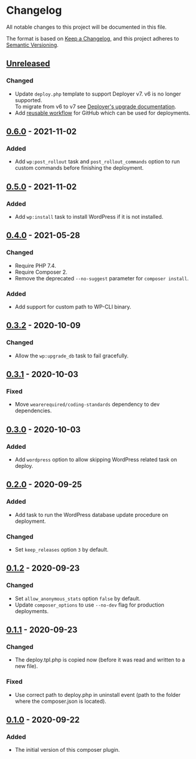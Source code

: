 # Changelog
All notable changes to this project will be documented in this file.

The format is based on [Keep a Changelog](https://keepachangelog.com/en/1.0.0/),
and this project adheres to [Semantic Versioning](https://semver.org/spec/v2.0.0.html).

## [Unreleased]

### Changed
- Update `deploy.php` template to support Deployer v7. v6 is no longer supported.  
  To migrate from v6 to v7 see [Deployer's upgrade documentation](https://deployer.org/docs/7.x/UPGRADE#upgrade-from-6x-to-7x).
- Add [reusable workflow](./.github/workflows/deploy.yml) for GitHub which can be used for deployments.

## [0.6.0] - 2021-11-02

### Added
* Add `wp:post_rollout` task and `post_rollout_commands` option to run custom commands before finishing the deployment.

## [0.5.0] - 2021-11-02

### Added
* Add `wp:install` task to install WordPress if it is not installed.

## [0.4.0] - 2021-05-28

### Changed
* Require PHP 7.4.
* Require Composer 2.
* Remove the deprecated `--no-suggest` parameter for `composer install`.

### Added
- Add support for custom path to WP-CLI binary.

## [0.3.2] - 2020-10-09

### Changed
- Allow the `wp:upgrade_db` task to fail gracefully.

## [0.3.1] - 2020-10-03

### Fixed
- Move `wearerequired/coding-standards` dependency to dev dependencies.

## [0.3.0] - 2020-10-03

### Added
- Add `wordpress` option to allow skipping WordPress related task on deploy.

## [0.2.0] - 2020-09-25

### Added
- Add task to run the WordPress database update procedure on deployment.

### Changed
- Set `keep_releases` option `3` by default.

## [0.1.2] - 2020-09-23

### Changed
- Set `allow_anonymous_stats` option `false` by default.
- Update `composer_options` to use `--no-dev` flag for production deployments.

## [0.1.1] - 2020-09-23

### Changed
- The deploy.tpl.php is copied now (before it was read and written to a new file).

### Fixed
- Use correct path to deploy.php in uninstall event (path to the folder where the composer.json is located).

## [0.1.0] - 2020-09-22

### Added
- The initial version of this composer plugin.

[Unreleased]: https://github.com/wearerequired/composer-deployer/compare/0.6.0...HEAD
[0.6.0]: https://github.com/wearerequired/composer-deployer/compare/0.5.0...0.6.0
[0.5.0]: https://github.com/wearerequired/composer-deployer/compare/0.4.0...0.5.0
[0.4.0]: https://github.com/wearerequired/composer-deployer/compare/0.3.2...0.4.0
[0.3.2]: https://github.com/wearerequired/composer-deployer/compare/0.3.1...0.3.2
[0.3.1]: https://github.com/wearerequired/composer-deployer/compare/0.3.0...0.3.1
[0.3.0]: https://github.com/wearerequired/composer-deployer/compare/0.2.0...0.3.0
[0.2.0]: https://github.com/wearerequired/composer-deployer/compare/0.1.2...0.2.0
[0.1.2]: https://github.com/wearerequired/composer-deployer/compare/0.1.1...0.1.2
[0.1.1]: https://github.com/wearerequired/composer-deployer/compare/0.1.0...0.1.1
[0.1.0]: https://github.com/wearerequired/composer-deployer/compare/067a144f7bc33b3add8bb06ac05d08fb5c5abc32...0.1.0
